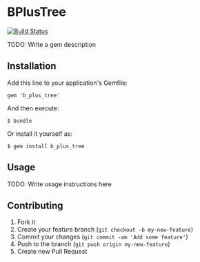 # BPlusTree

[![Build Status](https://travis-ci.org/riywo/BPlusTree.png)](https://travis-ci.org/riywo/BPlusTree)

TODO: Write a gem description

## Installation

Add this line to your application's Gemfile:

    gem 'b_plus_tree'

And then execute:

    $ bundle

Or install it yourself as:

    $ gem install b_plus_tree

## Usage

TODO: Write usage instructions here

## Contributing

1. Fork it
2. Create your feature branch (`git checkout -b my-new-feature`)
3. Commit your changes (`git commit -am 'Add some feature'`)
4. Push to the branch (`git push origin my-new-feature`)
5. Create new Pull Request
